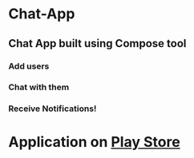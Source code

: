 # Chat-App
## Chat App built using Compose tool
### Add users
### Chat with them
### Receive Notifications!

# Application on [Play Store](https://play.google.com/store/apps/details?id=com.devwarex.chatapp)
